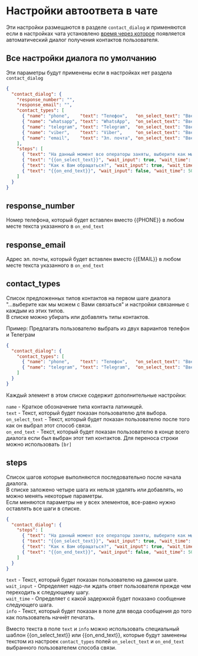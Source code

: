 # Настройки автоответа в чате

Эти настройки размещаются в разделе `contact_dialog` и применяются если в настройках чата установлено [время через которое](./chat-settings.md#no-answer-limit) появляется автоматический диалог получения контактов пользователя.

## Все настройки диалога по умолчанию

Эти параметры будут применены если в настройках нет раздела `contact_dialog` 

```json
{
  "contact_dialog": {
    "response_number": "",
    "response_email": "",
    "contact_types": [
      { "name": "phone",    "text": "Телефон",   "on_select_text": "Введите Ваш номер телефона",     "on_end_text": "Вам поступит звонок с номера<br> {{PHONE}}" },
      { "name": "whatsapp", "text": "WhatsApp",  "on_select_text": "Введите Ваш номер WhatsApp",     "on_end_text": "Вам поступит звонок с номера {{PHONE}}" },
      { "name": "telegram", "text": "Telegram",  "on_select_text": "Введите Ваш номер Телеграм",     "on_end_text": "Вам поступит звонок с номера {{PHONE}}" },
      { "name": "viber",    "text": "Viber",     "on_select_text": "Введите Ваш номер Вайбер",       "on_end_text": "Вам поступит звонок с номера {{PHONE}}" },
      { "name": "email",    "text": "Эл. почта", "on_select_text": "Введите Вашу электронную почту", "on_end_text": "Вам будет отправлено электронное письмо с адреса {{EMAIL}}" }
    ],
    "steps": [
      { "text": "На данный момент все операторы заняты, выберите как мы можем с Вами связаться", "wait_input": true, "wait_time": 0, "info": "Выберите как с Вами связаться" },
      { "text": "{{on_select_text}}", "wait_input": true, "wait_time": 500, "info": "{{on_select_text}}" },
      { "text": "Как к Вам обращаться?", "wait_input": true, "wait_time": 500, "info": "Напишите Ваше имя" },
      { "text": "{{on_end_text}}", "wait_input": false, "wait_time": 500, "info": null }
    ]
  }
}
```

## response_number

Номер телефона, который будет вставлен вместо <span>{</span><span>{</span>PHONE<span>}}</span> в любом месте текста указанного в `on_end_text`

## response_email

Адрес эл. почты, который будет вставлен вместо <span>{</span><span>{</span>EMAIL<span>}}</span> в любом месте текста указанного в `on_end_text`

## contact_types

Список предложенных типов контактов на первом шаге диалога "...выберите как мы можем с Вами связаться" и настройки связанные с каждым из этих типов.    
В списке можно убирать или добавлять типы контактов.

Пример: Предлагать пользователю выбрать из двух вариантов телефон и Телеграм

```json
{
  "contact_dialog": {
    "contact_types": [
      { "name": "phone",    "text": "Телефон",   "on_select_text": "Введите Ваш номер телефона", "on_end_text": "Вам поступит звонок с номера[br] {{PHONE}}" },
      { "name": "telegram", "text": "Telegram",  "on_select_text": "Введите Ваш номер Телеграм", "on_end_text": "Мы напишем Вам в Телеграм с номера {{PHONE}}" }
    ]    
  }
}

```

Каждый элемент в этом списке содержит дополнительные настройки:

`name` - Краткое обозначение типа контакта латиницей.  
`text` - Текст, который будет показан пользователю для выбора.  
`on_select_text` - Текст, который будет показан пользователю после того как он выбрал этот способ связи.    
`on_end_text` - Текст, который будет показан пользователю в конце всего диалога если был выбран этот тип контактов. Для переноса строки можно использовать `[br]` 

## steps

Список шагов которые выполняются последовательно после начала диалога.  
В списке заложено четыре шага их нельзя удалять или добавлять, но можно менять некоторые параметры.  
Если меняются параметры не у всех элементов, все-равно нужно оставлять все шаги в списке.

```json
{
  "contact_dialog": {
    "steps": [
      { "text": "На данный момент все операторы заняты, выберите как мы можем с Вами связаться", "wait_input": true, "wait_time": 0, "info": "Выберите как с Вами связаться" },
      { "text": "{{on_select_text}}", "wait_input": true, "wait_time": 500, "info": "{{on_select_text}}" },
      { "text": "Как к Вам обращаться?", "wait_input": true, "wait_time": 500, "info": "Напишите Ваше имя" },
      { "text": "{{on_end_text}}", "wait_input": false, "wait_time": 500, "info": null }
    ]
  }
}
```

`text` - Текст, который будет показан пользователю на данном шаге.     
`wait_input` - Определяет надо-ли ждать ответ пользователя прежде чем переходить к следующему шагу.      
`wait_time` - Определяет с какой задержкой будет показано сообщение следующего шага.      
`info` - Текст, который будет показан в поле для ввода сообщения до того как пользователь начнёт печатать.


Вместо текста в поле `text` и `info` можно использовать специальный шаблон <span>{</span><span>{</span>on_select_text<span>}}</span> или <span>{</span><span>{</span>on_end_text<span>}}</span>, которые будут заменены текстом из настроек `contact_types` полей `on_select_text` и `on_end_text` выбранного пользователем способа связи.







